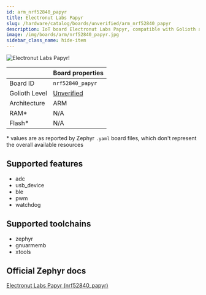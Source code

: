 ```yaml
---
id: arm_nrf52840_papyr
title: Electronut Labs Papyr
slug: /hardware/catalog/boards/unverified/arm_nrf52840_papyr
description: IoT board Electronut Labs Papyr, compatible with Golioth at unverified level.
image: /img/boards/arm/nrf52840_papyr.jpg
sidebar_class_name: hide-item
---
```


[//]: # (This is an auto-generated file, do not edit! Changes to it will be lost upon re-generation)

![Electronut Labs Papyr!](/img/boards/arm/nrf52840_papyr.jpg "Electronut Labs Papyr")

|                | Board properties     |
| -------------  | -------------------- |
| Board ID       | `nrf52840_papyr` |
| Golioth Level  | [Unverified](/hardware#unverified-boards) |
| Architecture   | ARM |
| RAM*           | N/A |
| Flash*         | N/A |

\* values are as reported by Zephyr `.yaml` board files, which don't represent the overall available resources



## Supported features

* adc
* usb_device
* ble
* pwm
* watchdog

## Supported toolchains

* zephyr
* gnuarmemb
* xtools

## Official Zephyr docs

[Electronut Labs Papyr (nrf52840_papyr)](https://docs.zephyrproject.org/latest/boards/arm/nrf52840_papyr/doc/index.html)
